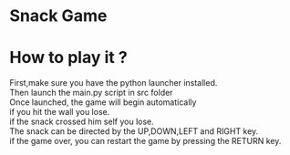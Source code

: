 # Snack Game
# How to play it ?
First,make sure you have the python launcher installed.<br/>
Then launch the main.py script in src folder <br/>
Once launched, the game will begin automatically <br/>
if you hit the wall you lose. <br/>
if the snack crossed him self you lose. <br/>
The snack can be directed by the UP,DOWN,LEFT and RIGHT key. <br/>
if the game over, you can restart the game by pressing the RETURN key. 
